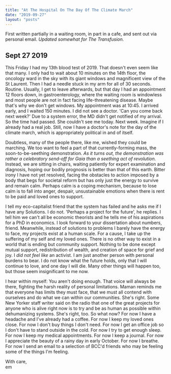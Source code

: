 ```yaml
---
title: "At The Hospital On The Day Of The Climate March"
date: "2019-09-27"
layout: "posts"
---
```


First written partially in a waiting room, in part in a cafe, and sent out via personal email. _Updated somewhat for The Transfusion._

## Sept 27 2019

This Friday I had my 13th blood test of 2019. That doesn't even seem like that many. I only had to wait about 10 minutes on the 14th floor, the oncology ward in the sky with its giant windows and magnificent view of the St Laurent. Then I had a needle stuck in my arm for all of 30 seconds. Routine. Usually, I get to leave afterwards, but that day I had an appointment 12 floors down, in gastroenterology, where the waiting room is windowless and most people are not in fact facing life-threatening disease. Maybe that's why we don't get windows. My appointment was at 10:45. I arrived early, and I waited 150 minutes. I did not see a doctor. 'Can you come back next week?' Due to a system error, the MD didn't get notified of my arrival. So the time had passed. She couldn't see me today. Next week. Imagine if I already had a real job. Still, now I have a doctor's note for the day of the climate march, which is appropriately political in and of itself.

Doubtless, many of the people there, like me, wished they could be marching. We too want to feel a part of that currently-forming mass, the soon-to-be-seething demonstration. _As it turns out, the demonstration was rather a celebratory send-off for Gaia than a seething act of revolution._ Instead, we are sitting in chairs, waiting patiently for expert examination and diagnosis, hoping our bodily prognosis is better than that of this earth. Bitter irony I have not yet resolved, facing the obstacles to action imposed by a body that begs for societal reform but has only just the energy to survive and remain calm. Perhaps calm is a coping mechanism, because to lose calm is to fall into anger, despair, unsustainable emotions when there is rent to be paid and loved ones to support.

I tell my eco-capitalist friend that the system has failed and he asks me if I have any Solutions. I do not. 'Perhaps a project for the future', he replies. I tell him we can't all be economic theorists and he tells me of his aspirations for a PhD in economics. I look forward to your dissertation about numbers, friend. Meanwhile, instead of solutions to problems I barely have the energy to face, my projects exist at a human scale. For a cause, I take up the suffering of my self and my loved ones. There is no other way to exist in a world that is ending but community support. Nothing to be done except mutual support, redistribution of wealth, and creation of space for grief and joy. I _did not feel like_ an activist. I am just another person with personal burdens to bear. I do not know what the future holds, only that I will continue to love, and one day I will die. Many other things will happen too, but those seem insignificant to me now.

I hear within myself: You aren't doing enough. That voice will always be there, fighting the harsh reality of personal limitations. Maman reminds me that everyone has limits they must face, that we must all contend with ourselves and do what we can within our communities. She's right. Some New Yorker staff writer said on the radio that one of the great projects for anyone who is alive right now is to try and be as human as possible within dehumanizing systems. She's right, too. So what now? For now I have a headache and I've already had a coffee. For now I keep my loved ones close. For now I don't buy things I don't need. For now I get an office job so I don't have to stand outside in the cold. For now I try to get enough sleep. For now I keep my medical appointments. For now I keep a journal. For now I appreciate the beauty of a rainy day in early October. For now I breathe. For now I send an email to a selection of BCC'd friends who may be feeling some of the things I'm feeling.

With care,  
em
